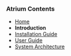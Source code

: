 ### Atrium Contents
* [Home](https://github.com/onfsdn/atrium-docs/wiki)
* **Introduction**
* [Installation Guide](https://github.com/onfsdn/atrium-docs/wiki/Installation-Guide-ODL-Based-Router-16A)
* [User Guide](https://github.com/onfsdn/atrium-docs/wiki/User-Guide-ODL-Based-Router-16A)
* [System Architecture](https://github.com/onfsdn/atrium-docs/wiki/System-Architecture-Guide-ODL-Based-Router-16A)